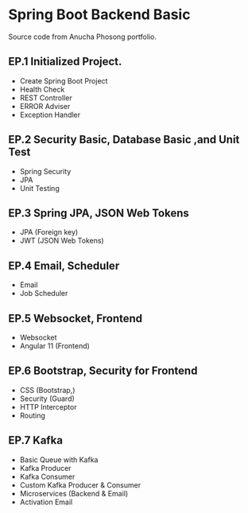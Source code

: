 # Spring Boot Backend Basic

Source code from Anucha Phosong portfolio.

## EP.1 Initialized Project.
- Create Spring Boot Project
- Health Check
- REST Controller
- ERROR Adviser
- Exception Handler

## EP.2 Security Basic, Database Basic ,and Unit Test
- Spring Security
- JPA
- Unit Testing

## EP.3 Spring JPA, JSON Web Tokens
- JPA (Foreign key)
- JWT (JSON Web Tokens)

## EP.4 Email, Scheduler
- Email
- Job Scheduler

## EP.5 Websocket, Frontend
- Websocket
- Angular 11 (Frontend)

## EP.6 Bootstrap, Security for Frontend
- CSS (Bootstrap,)
- Security (Guard)
- HTTP Interceptor
- Routing

## EP.7 Kafka
- Basic Queue with Kafka
- Kafka Producer
- Kafka Consumer
- Custom Kafka Producer & Consumer
- Microservices (Backend & Email)
- Activation Email